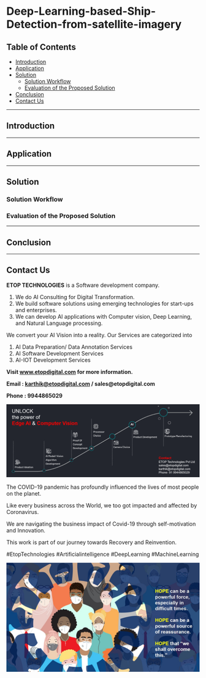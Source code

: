# Deep-Learning-based-Ship-Detection-from-satellite-imagery

## Table of Contents ##

* [Introduction](https://github.com/Karthikkannan-AI/Deep-Learning-based-Ship-Detection-from-satellite-imagery/blob/main/README.md#introduction)
* [Application](https://github.com/Karthikkannan-AI/Deep-Learning-based-Ship-Detection-from-satellite-imagery/blob/main/README.md#application)
* [Solution](https://github.com/Karthikkannan-AI/Deep-Learning-based-Ship-Detection-from-satellite-imagery/blob/main/README.md#solution)
  * [Solution Workflow](https://github.com/Karthikkannan-AI/Deep-Learning-based-Ship-Detection-from-satellite-imagery/blob/main/README.md#solution-workflow)
  * [Evaluation of the Proposed Solution](https://github.com/Karthikkannan-AI/Deep-Learning-based-Ship-Detection-from-satellite-imagery/blob/main/README.md#evaluation-of-the-proposed-solution)
* [Conclusion](https://github.com/Karthikkannan-AI/Deep-Learning-based-Ship-Detection-from-satellite-imagery/blob/main/README.md#conclusion)
* [Contact Us](https://github.com/Karthikkannan-AI/Deep-Learning-based-Ship-Detection-from-satellite-imagery/blob/main/README.md#contact-us)

- - - -

## Introduction  ##



- - - -

## Application ##



- - - -

## Solution ##

### Solution Workflow ###



### Evaluation of the Proposed Solution ###



- - - -

## Conclusion ##



- - - -

## Contact Us ##

__ETOP TECHNOLOGIES__ is a Software development company. 
1. We do AI Consulting for Digital Transformation.
2. We build software solutions using emerging technologies for start-ups and enterprises. 
3. We can develop AI applications with Computer vision, Deep Learning, and Natural Language processing.

We convert your AI Vision into a reality. Our Services are categorized into 
1. AI Data Preparation/ Data Annotation Services 
2. AI Software Development Services 
3. AI-IOT Development Services

__Visit www.etopdigital.com for more information.__

__Email : karthik@etopdigital.com / sales@etopdigital.com__
          
__Phone : 9944865029__

<img src="https://github.com/Karthikkannan-AI/Deep-Learning-based-Ship-Detection-from-satellite-imagery/blob/main/resources/About%20ETOP%20Technologies_Github.png?raw=true">

The COVID-19 pandemic has profoundly influenced the lives of most people on the planet.

Like every business across the World, we too got impacted and affected by Coronavirus.

We are navigating the business impact of Covid-19 through self-motivation and Innovation.

This work is part of our journey towards Recovery and Reinvention.

#EtopTechnologies #Artificialintelligence #DeepLearning #MachineLearning


<img src="https://github.com/Karthikkannan-AI/Deep-Learning-based-Ship-Detection-from-satellite-imagery/blob/main/resources/CoronaPandemic.jpeg?raw=true">
